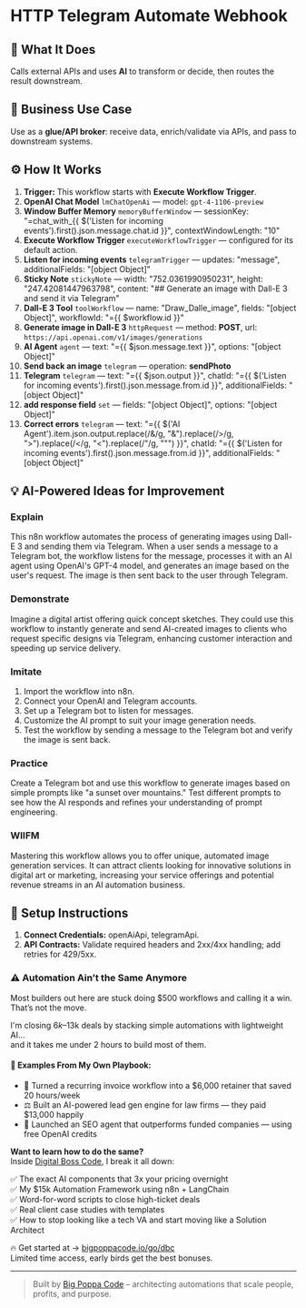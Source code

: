 # HTTP Telegram Automate Webhook
  ## 🚀 What It Does
  Calls external APIs and uses **AI** to transform or decide, then routes the result downstream.
  
  ## 💼 Business Use Case
  Use as a **glue/API broker**: receive data, enrich/validate via APIs, and pass to downstream systems.
  
  ## ⚙️ How It Works
  1. **Trigger:** This workflow starts with **Execute Workflow Trigger**.
  2. **OpenAI Chat Model** `lmChatOpenAi` — model: `gpt-4-1106-preview`
3. **Window Buffer Memory** `memoryBufferWindow` — sessionKey: "=chat_with_{{ $('Listen for incoming events').first().json.message.chat.id }}", contextWindowLength: "10"
4. **Execute Workflow Trigger** `executeWorkflowTrigger` — configured for its default action.
5. **Listen for incoming events** `telegramTrigger` — updates: "message", additionalFields: "[object Object]"
6. **Sticky Note** `stickyNote` — width: "752.0361990950231", height: "247.42081447963798", content: "## Generate an image with Dall-E 3 and send it via Telegram"
7. **Dall-E 3 Tool** `toolWorkflow` — name: "Draw_Dalle_image", fields: "[object Object]", workflowId: "={{ $workflow.id }}"
8. **Generate image in Dall-E 3** `httpRequest` — method: **POST**, url: `https://api.openai.com/v1/images/generations`
9. **AI Agent** `agent` — text: "={{ $json.message.text }}", options: "[object Object]"
10. **Send back an image** `telegram` — operation: **sendPhoto**
11. **Telegram** `telegram` — text: "={{ $json.output }}", chatId: "={{ $('Listen for incoming events').first().json.message.from.id }}", additionalFields: "[object Object]"
12. **add response field** `set` — fields: "[object Object]", options: "[object Object]"
13. **Correct errors** `telegram` — text: "={{ $('AI Agent').item.json.output.replace(/&/g, "&amp;").replace(/>/g, "&gt;").replace(/</g, "&lt;").replace(/"/g, "&quot;") }}", chatId: "={{ $('Listen for incoming events').first().json.message.from.id }}", additionalFields: "[object Object]"
  
  ## 💡 AI-Powered Ideas for Improvement
  ### Explain
This n8n workflow automates the process of generating images using Dall-E 3 and sending them via Telegram. When a user sends a message to a Telegram bot, the workflow listens for the message, processes it with an AI agent using OpenAI's GPT-4 model, and generates an image based on the user's request. The image is then sent back to the user through Telegram.

### Demonstrate
Imagine a digital artist offering quick concept sketches. They could use this workflow to instantly generate and send AI-created images to clients who request specific designs via Telegram, enhancing customer interaction and speeding up service delivery.

### Imitate
1. Import the workflow into n8n.
2. Connect your OpenAI and Telegram accounts.
3. Set up a Telegram bot to listen for messages.
4. Customize the AI prompt to suit your image generation needs.
5. Test the workflow by sending a message to the Telegram bot and verify the image is sent back.

### Practice
Create a Telegram bot and use this workflow to generate images based on simple prompts like "a sunset over mountains." Test different prompts to see how the AI responds and refines your understanding of prompt engineering.

### WIIFM
Mastering this workflow allows you to offer unique, automated image generation services. It can attract clients looking for innovative solutions in digital art or marketing, increasing your service offerings and potential revenue streams in an AI automation business.
  
  ## 🔧 Setup Instructions
  1. **Connect Credentials:** openAiApi, telegramApi.
2. **API Contracts:** Validate required headers and 2xx/4xx handling; add retries for 429/5xx.
  
### ⚠️ Automation Ain’t the Same Anymore

Most builders out here are stuck doing $500 workflows and calling it a win.  
That’s not the move.  

I'm closing $6k–$13k deals by stacking simple automations with lightweight AI...  
and it takes me under 2 hours to build most of them.

#### 🧠 Examples From My Own Playbook:
- 🔁 Turned a recurring invoice workflow into a $6,000 retainer that saved 20 hours/week  
- ⚖️ Built an AI-powered lead gen engine for law firms — they paid $13,000 happily  
- 🚀 Launched an SEO agent that outperforms funded companies — using free OpenAI credits  

**Want to learn how to do the same?**  
Inside [Digital Boss Code](https://bigpoppacode.io/go/dbc), I break it all down:

✅ The exact AI components that 3x your pricing overnight  
✅ My $15k Automation Framework using n8n + LangChain  
✅ Word-for-word scripts to close high-ticket deals  
✅ Real client case studies with templates  
✅ How to stop looking like a tech VA and start moving like a Solution Architect  

🔥 Get started at → [bigpoppacode.io/go/dbc](https://bigpoppacode.io/go/dbc)  
Limited time access, early birds get the best bonuses.

---
> Built by [Big Poppa Code](https://bigpoppacode.io) – architecting automations that scale people, profits, and purpose.
  
